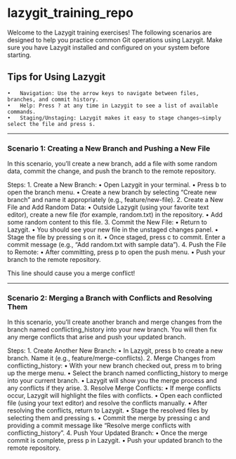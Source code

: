 # lazygit_training_repo

Welcome to the Lazygit training exercises! The following scenarios are designed to help you practice common Git operations using Lazygit. Make sure you have Lazygit installed and configured on your system before starting.

## Tips for Using Lazygit
	•	Navigation: Use the arrow keys to navigate between files, branches, and commit history.
	•	Help: Press ? at any time in Lazygit to see a list of available commands.
	•	Staging/Unstaging: Lazygit makes it easy to stage changes—simply select the file and press s.

---

### Scenario 1: Creating a New Branch and Pushing a New File

In this scenario, you’ll create a new branch, add a file with some random data, commit the change, and push the branch to the remote repository.

Steps:
	1.	Create a New Branch:
	•	Open Lazygit in your terminal.
	•	Press b to open the branch menu.
	•	Create a new branch by selecting “Create new branch” and name it appropriately (e.g., feature/new-file).
	2.	Create a New File and Add Random Data:
	•	Outside Lazygit (using your favorite text editor), create a new file (for example, random.txt) in the repository.
	•	Add some random content to this file.
	3.	Commit the New File:
	•	Return to Lazygit.
	•	You should see your new file in the unstaged changes panel.
	•	Stage the file by pressing s on it.
	•	Once staged, press c to commit. Enter a commit message (e.g., “Add random.txt with sample data”).
	4.	Push the File to Remote:
	•	After committing, press p to open the push menu.
	•	Push your branch to the remote repository.

This line should cause you a merge conflict!


---

### Scenario 2: Merging a Branch with Conflicts and Resolving Them

In this scenario, you’ll create another branch and merge changes from the branch named conflicting_history into your new branch. You will then fix any merge conflicts that arise and push your updated branch.

Steps:
	1.	Create Another New Branch:
	•	In Lazygit, press b to create a new branch. Name it (e.g., feature/merge-conflicts).
	2.	Merge Changes from conflicting_history:
	•	With your new branch checked out, press m to bring up the merge menu.
	•	Select the branch named conflicting_history to merge into your current branch.
	•	Lazygit will show you the merge process and any conflicts if they arise.
	3.	Resolve Merge Conflicts:
	•	If merge conflicts occur, Lazygit will highlight the files with conflicts.
	•	Open each conflicted file (using your text editor) and resolve the conflicts manually.
	•	After resolving the conflicts, return to Lazygit.
	•	Stage the resolved files by selecting them and pressing s.
	•	Commit the merge by pressing c and providing a commit message like “Resolve merge conflicts with conflicting_history”.
	4.	Push Your Updated Branch:
	•	Once the merge commit is complete, press p in Lazygit.
	•	Push your updated branch to the remote repository.
